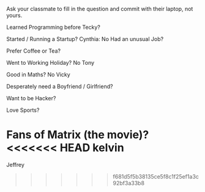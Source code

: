 Ask your classmate to fill in the question and commit with their laptop, not yours.


Learned Programming before Tecky?

Started / Running a Startup?
Cynthia: No
Had an unusual Job?

Prefer Coffee or Tea?


Went to Working Holiday?
No
Tony

Good in Maths? No Vicky

Desperately need a Boyfriend / Girlfriend?

Want to be Hacker?

Love Sports?

Fans of Matrix (the movie)?
<<<<<<< HEAD
kelvin
=======
Jeffrey
>>>>>>> f681d5f5b38135ce5f8c1f25ef1a3c92bf3a33b8
